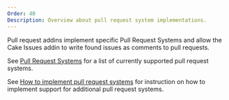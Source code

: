 ```yaml
---
Order: 40
Description: Overview about pull request system implementations.
---
```

Pull request addins implement specific Pull Request Systems and allow the
Cake Issues addin to write found issues as comments to pull requests.

See [Pull Request Systems] for a list of currently supported pull request systems.

See [How to implement pull request systems] for instruction on how to implement support for
additional pull request systems.

[Pull Request Systems]: ../../addins/pull-request-system/
[How to implement pull request systems]: ../extending/pull-request-system/

